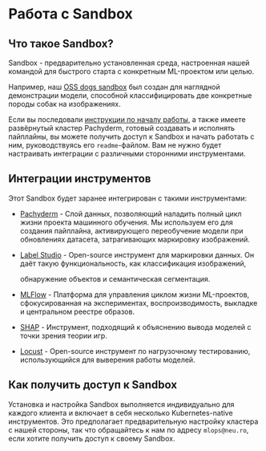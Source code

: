 # Работа с Sandbox

## Что такое Sandbox?

Sandbox - предварительно установленная среда, настроенная нашей командой для быстрого старта с конкретным ML-проектом или целью.

Например, наш [OSS dogs sandbox](https://github.com/neuro-inc/mlops-demo-oss-dogs) был создан для наглядной демонстрации модели, способной классифицировать две конкретные породы собак на изображениях. 

Если вы последовали [инструкции по началу работы](../../first-steps/getting-started.md), а также имеете развёрнутый кластер Pachyderm, готовый создавать и исполнять пайплайны, вы можете получить доступ к Sandbox и начать работать с ним, руководствуясь его `readme`-файлом. Вам не нужно будет настраивать интеграции с различными сторонними инструментами.

## Интеграции инструментов

Этот Sandbox будет заранее интегрирован с такими инструментами:

* [Pachyderm](https://www.pachyderm.com/) - Слой данных, позволяющий наладить полный цикл жизни проекта машинного обучения. Мы используем его для создания пайплайна, активирующего переобучение модели при обновлениях датасета, затрагивающих маркировку изображений.
* [Label Studio](https://labelstud.io/) - Open-source инструмент для маркировки данных. Он даёт такую функциональность, как классификация изображений,

  обнаружение объектов и семантическая сегментация.

* [MLFlow](https://mlflow.org/) - Платформа для управления циклом жизни ML-проектов, сфокусированная на экспериментах, воспроизводимость, выкладке и центральном реестре образов.
* [SHAP](https://github.com/slundberg/shap) - Инструмент, подходящий к объяснению вывода моделей с точки зрения теории игр.
* [Locust](https://locust.io/) - Open-source инструмент по нагрузочному тестированию, использующийся для выверения работы моделей.

## Как получить доступ к Sandbox

Установка и настройка Sandbox выполняется индивидуально для каждого клиента и включает в себя несколько Kubernetes-native инструментов. Это предполагает предварительную настройку кластера с нашей стороны, так что обращайтесь к нам по адресу `mlops@neu.ro`, если хотите получить доступ к своему Sandbox.

